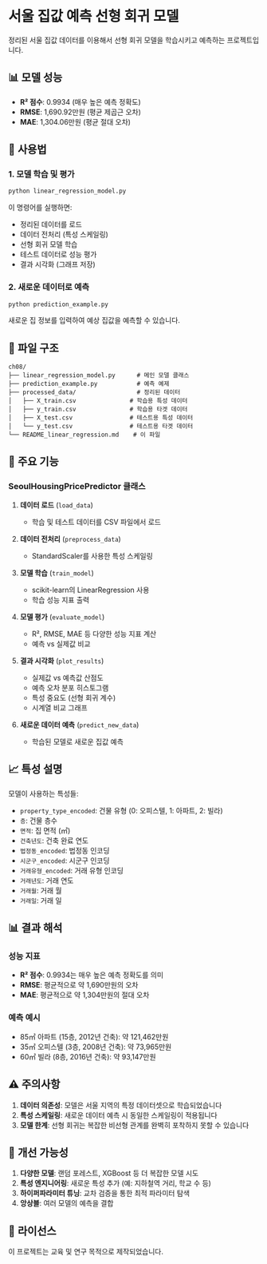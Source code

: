 # 서울 집값 예측 선형 회귀 모델

정리된 서울 집값 데이터를 이용해서 선형 회귀 모델을 학습시키고 예측하는 프로젝트입니다.

## 📊 모델 성능

- **R² 점수**: 0.9934 (매우 높은 예측 정확도)
- **RMSE**: 1,690.92만원 (평균 제곱근 오차)
- **MAE**: 1,304.06만원 (평균 절대 오차)

## 🚀 사용법

### 1. 모델 학습 및 평가

```bash
python linear_regression_model.py
```

이 명령어를 실행하면:

- 정리된 데이터를 로드
- 데이터 전처리 (특성 스케일링)
- 선형 회귀 모델 학습
- 테스트 데이터로 성능 평가
- 결과 시각화 (그래프 저장)

### 2. 새로운 데이터로 예측

```bash
python prediction_example.py
```

새로운 집 정보를 입력하여 예상 집값을 예측할 수 있습니다.

## 📁 파일 구조

```
ch08/
├── linear_regression_model.py      # 메인 모델 클래스
├── prediction_example.py           # 예측 예제
├── processed_data/                 # 정리된 데이터
│   ├── X_train.csv               # 학습용 특성 데이터
│   ├── y_train.csv               # 학습용 타겟 데이터
│   ├── X_test.csv                # 테스트용 특성 데이터
│   └── y_test.csv                # 테스트용 타겟 데이터
└── README_linear_regression.md    # 이 파일
```

## 🔧 주요 기능

### SeoulHousingPricePredictor 클래스

1. **데이터 로드** (`load_data`)

   - 학습 및 테스트 데이터를 CSV 파일에서 로드

2. **데이터 전처리** (`preprocess_data`)

   - StandardScaler를 사용한 특성 스케일링

3. **모델 학습** (`train_model`)

   - scikit-learn의 LinearRegression 사용
   - 학습 성능 지표 출력

4. **모델 평가** (`evaluate_model`)

   - R², RMSE, MAE 등 다양한 성능 지표 계산
   - 예측 vs 실제값 비교

5. **결과 시각화** (`plot_results`)

   - 실제값 vs 예측값 산점도
   - 예측 오차 분포 히스토그램
   - 특성 중요도 (선형 회귀 계수)
   - 시계열 비교 그래프

6. **새로운 데이터 예측** (`predict_new_data`)
   - 학습된 모델로 새로운 집값 예측

## 📈 특성 설명

모델이 사용하는 특성들:

- `property_type_encoded`: 건물 유형 (0: 오피스텔, 1: 아파트, 2: 빌라)
- `층`: 건물 층수
- `면적`: 집 면적 (㎡)
- `건축년도`: 건축 완료 연도
- `법정동_encoded`: 법정동 인코딩
- `시군구_encoded`: 시군구 인코딩
- `거래유형_encoded`: 거래 유형 인코딩
- `거래년도`: 거래 연도
- `거래월`: 거래 월
- `거래일`: 거래 일

## 📊 결과 해석

### 성능 지표

- **R² 점수**: 0.9934는 매우 높은 예측 정확도를 의미
- **RMSE**: 평균적으로 약 1,690만원의 오차
- **MAE**: 평균적으로 약 1,304만원의 절대 오차

### 예측 예시

- 85㎡ 아파트 (15층, 2012년 건축): 약 121,462만원
- 35㎡ 오피스텔 (3층, 2008년 건축): 약 73,965만원
- 60㎡ 빌라 (8층, 2016년 건축): 약 93,147만원

## ⚠️ 주의사항

1. **데이터 의존성**: 모델은 서울 지역의 특정 데이터셋으로 학습되었습니다
2. **특성 스케일링**: 새로운 데이터 예측 시 동일한 스케일링이 적용됩니다
3. **모델 한계**: 선형 회귀는 복잡한 비선형 관계를 완벽히 포착하지 못할 수 있습니다

## 🔄 개선 가능성

1. **다양한 모델**: 랜덤 포레스트, XGBoost 등 더 복잡한 모델 시도
2. **특성 엔지니어링**: 새로운 특성 추가 (예: 지하철역 거리, 학교 수 등)
3. **하이퍼파라미터 튜닝**: 교차 검증을 통한 최적 파라미터 탐색
4. **앙상블**: 여러 모델의 예측을 결합

## 📝 라이선스

이 프로젝트는 교육 및 연구 목적으로 제작되었습니다.
